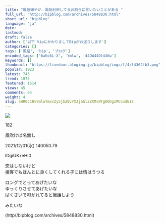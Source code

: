 ```yaml
---
title: "風俗嬢やが、風俗利用してるお前らに言いたいことがある "
full_url: "http://bipblog.com/archives/5848830.html"
short_url: "bipblog"
language: "ja"
date: 
lastmod: 
draft: false
author: ['以下 VipにかわりましてBipがお送りします']
categories: []
tags: ['風俗', 'bip', 'ブログ']
encoded_tags: ['6aKo5L-X', 'Ymlw', '44OW44Ot44Kw']
keywords: []
thumbnail: "https://livedoor.blogimg.jp/bipblog/imgs/f/4/f4362fb3.png"
popular: 1923
latest: 743
trend: 1075
featured: 1514
views: 45
comments: 64
weight: 4
slug: aHR0cC8vYmlwYmxvZy5jb20vYXJjaGl2ZXMvNTg0ODgzMC5odG1s
---
```


![](https://livedoor.blogimg.jp/bipblog/imgs/f/4/f4362fb3.png)

<div><p class='ent_header' id='res_182'><p class='ent_num'>182</p> <p class='ent_name'>風吹けば名無し</p> <p class='ent_data'>2021/12/01(水) 140050.79</p> <p class='ent_id'>IDgiUKxeHI0</p></p><p class='ent_body_p ent_kyocho '> 恋はしないけど<br> 接客でもほんとに良くしてくれる子には情はうつる</p> <p class='ent_body_p ent_kyocho'>ロングでとってあげたいな<br> ゆっくりさせてあげたいな<br> ばくさいで叩かれてると擁護しよう</p> <p class='ent_body_p ent_kyocho'>みたいな </p></div>

(http//bipblog.com/archives/5848830.html)
